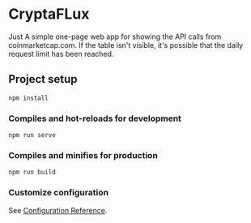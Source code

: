 # CryptaFLux

Just A simple one-page web app for showing the API calls from coinmarketcap.com.  If the table isn't visible, it's possible that the daily request limit has been reached.

## Project setup
```
npm install
```

### Compiles and hot-reloads for development
```
npm run serve
```

### Compiles and minifies for production
```
npm run build
```


### Customize configuration
See [Configuration Reference](https://cli.vuejs.org/config/).
